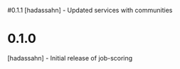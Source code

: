 #0.1.1
[hadassahn] - Updated services with communities
# 0.1.0
[hadassahn] - Initial release of job-scoring
